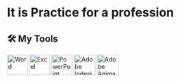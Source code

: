 # It is Practice for a profession
## 🛠 My Tools
<a target="_blank"> <img src="https://img.icons8.com/fluency/344/microsoft-word-2019.png" alt="Word" width="48" height="48"/> </a> 
<a target="_blank"> <img src="https://img.icons8.com/fluency/344/microsoft-excel-2019.png" alt="Excel" width="48" height="48"/> </a>
<a target="_blank"> <img src="https://img.icons8.com/fluency/344/microsoft-powerpoint-2019.png" alt="PowerPoint" width="48" height="48"/> </a>
<a target="_blank"> <img src="https://img.icons8.com/color/344/adobe-indesign--v1.png" alt="Adobe Indesign" width="50" height="48"/> </a>
<a target="_blank"> <img src="https://img.icons8.com/color/344/adobe-animate.png" alt="Adobe Animate" width="50" height="48"/> </a>

